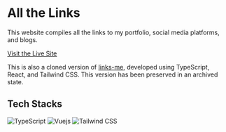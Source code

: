 # All the Links

This website compiles all the links to my portfolio, social media platforms, and blogs.

[Visit the Live Site](https://victoriacheng15.github.io/allTheLinks/)

This is also a cloned version of [links-me](https://github.com/victoriacheng15/links-me), developed using TypeScript, React, and Tailwind CSS. This version has been preserved in an archived state.

## Tech Stacks

![TypeScript](https://img.shields.io/badge/TypeScript-3178C6.svg?style=for-the-badge&logo=TypeScript&logoColor=white) ![Vuejs](https://img.shields.io/badge/Vue.js-4FC08D.svg?style=for-the-badge&logo=vuedotjs&logoColor=white) ![Tailwind CSS](https://img.shields.io/badge/Tailwind%20CSS-06B6D4.svg?style=for-the-badge&logo=Tailwind-CSS&logoColor=white)
